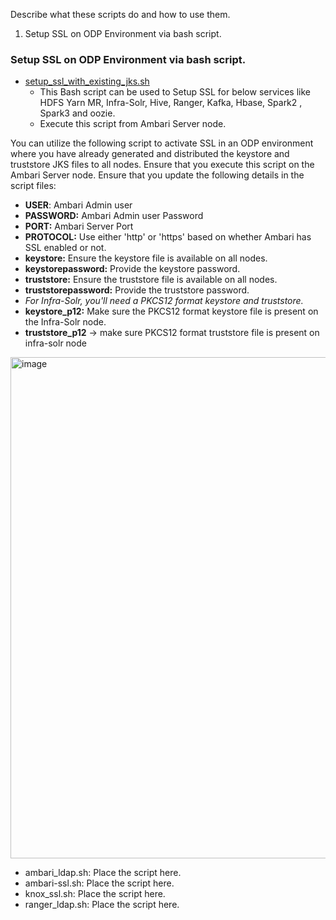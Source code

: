 Describe what these scripts do and how to use them.

1. Setup SSL on ODP Environment via bash script.



### Setup SSL on ODP Environment via bash script.
- [setup_ssl_with_existing_jks.sh](https://github.com/acceldata-io/ce-utils/blob/main/ODP/scripts/setup_ssl_with_existing_jks.sh)
  - This Bash script can be used to Setup SSL for below services like HDFS Yarn MR, Infra-Solr, Hive, Ranger, Kafka, Hbase, Spark2 , Spark3 and oozie. 
  - Execute this script from Ambari Server node.

You can utilize the following script to activate SSL in an ODP environment where you have already generated and distributed the keystore and truststore JKS files to all nodes.
Ensure that you execute this script on the Ambari Server node.
Ensure that you update the following details in the script files:

* **USER**: Ambari Admin user
* **PASSWORD:** Ambari Admin user Password
* **PORT:** Ambari Server Port
* **PROTOCOL:** Use either 'http' or 'https' based on whether Ambari has SSL enabled or not.
* **keystore:** Ensure the keystore file is available on all nodes.
* **keystorepassword:** Provide the keystore password.
* **truststore:** Ensure the truststore file is available on all nodes.
* **truststorepassword:** Provide the truststore password.
* *For Infra-Solr, you'll need a PKCS12 format keystore and truststore.*
* **keystore_p12:** Make sure the PKCS12 format keystore file is present on the Infra-Solr node.
* **truststore_p12** → make sure PKCS12 format truststore file is present on infra-solr node
<img width="802" alt="image" src="https://github.com/acceldata-io/ce-utils/assets/28974904/c9d220de-fb52-4cab-8635-05c5c3267d77">

- ambari_ldap.sh: Place the script here.
- ambari-ssl.sh: Place the script here.
- knox_ssl.sh: Place the script here.
- ranger_ldap.sh: Place the script here.
